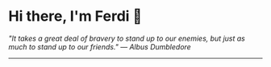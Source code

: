 <h1>Hi there, I'm Ferdi 👋</h1>

<p><em>
  "It takes a great deal of bravery to stand up to our enemies, but just as much to stand up to our friends." — Albus Dumbledore
</em></p>

---
